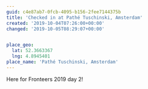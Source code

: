 ```yaml
---
guid: c4e87ab7-0fcb-4095-b156-2fee7144375b
title: 'Checked in at Pathé Tuschinski, Amsterdam'
created: '2019-10-04T07:26:00+00:00'
changed: '2019-10-05T08:29:07+00:00'


place_geo:
  lat: 52.3663367
  lng: 4.8945401
place_name: 'Pathé Tuschinski, Amsterdam'
---
```


Here for Fronteers 2019 day 2! 
